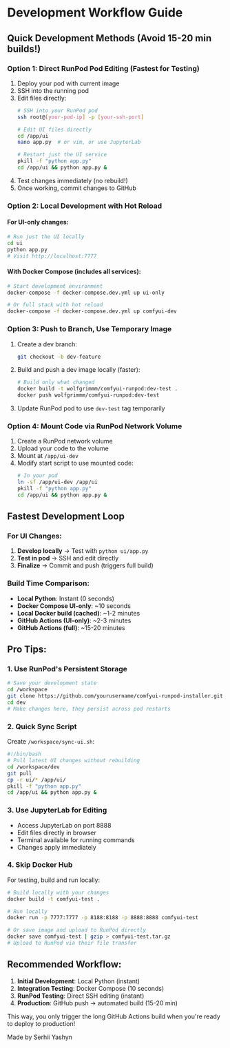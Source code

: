 # Development Workflow Guide

## Quick Development Methods (Avoid 15-20 min builds!)

### Option 1: Direct RunPod Pod Editing (Fastest for Testing)
1. Deploy your pod with current image
2. SSH into the running pod
3. Edit files directly:
   ```bash
   # SSH into your RunPod pod
   ssh root@[your-pod-ip] -p [your-ssh-port]
   
   # Edit UI files directly
   cd /app/ui
   nano app.py  # or vim, or use JupyterLab
   
   # Restart just the UI service
   pkill -f "python app.py"
   cd /app/ui && python app.py &
   ```
4. Test changes immediately (no rebuild!)
5. Once working, commit changes to GitHub

### Option 2: Local Development with Hot Reload

#### For UI-only changes:
```bash
# Run just the UI locally
cd ui
python app.py
# Visit http://localhost:7777
```

#### With Docker Compose (includes all services):
```bash
# Start development environment
docker-compose -f docker-compose.dev.yml up ui-only

# Or full stack with hot reload
docker-compose -f docker-compose.dev.yml up comfyui-dev
```

### Option 3: Push to Branch, Use Temporary Image
1. Create a dev branch:
   ```bash
   git checkout -b dev-feature
   ```

2. Build and push a dev image locally (faster):
   ```bash
   # Build only what changed
   docker build -t wolfgrimmm/comfyui-runpod:dev-test .
   docker push wolfgrimmm/comfyui-runpod:dev-test
   ```

3. Update RunPod pod to use `dev-test` tag temporarily

### Option 4: Mount Code via RunPod Network Volume
1. Create a RunPod network volume
2. Upload your code to the volume
3. Mount at `/app/ui-dev`
4. Modify start script to use mounted code:
   ```bash
   # In your pod
   ln -sf /app/ui-dev /app/ui
   pkill -f "python app.py"
   cd /app/ui && python app.py &
   ```

## Fastest Development Loop

### For UI Changes:
1. **Develop locally** → Test with `python ui/app.py`
2. **Test in pod** → SSH and edit directly
3. **Finalize** → Commit and push (triggers full build)

### Build Time Comparison:
- **Local Python**: Instant (0 seconds)
- **Docker Compose UI-only**: ~10 seconds
- **Local Docker build (cached)**: ~1-2 minutes
- **GitHub Actions (UI-only)**: ~2-3 minutes
- **GitHub Actions (full)**: ~15-20 minutes

## Pro Tips:

### 1. Use RunPod's Persistent Storage
```bash
# Save your development state
cd /workspace
git clone https://github.com/yourusername/comfyui-runpod-installer.git dev
cd dev
# Make changes here, they persist across pod restarts
```

### 2. Quick Sync Script
Create `/workspace/sync-ui.sh`:
```bash
#!/bin/bash
# Pull latest UI changes without rebuilding
cd /workspace/dev
git pull
cp -r ui/* /app/ui/
pkill -f "python app.py"
cd /app/ui && python app.py &
```

### 3. Use JupyterLab for Editing
- Access JupyterLab on port 8888
- Edit files directly in browser
- Terminal available for running commands
- Changes apply immediately

### 4. Skip Docker Hub
For testing, build and run locally:
```bash
# Build locally with your changes
docker build -t comfyui-test .

# Run locally
docker run -p 7777:7777 -p 8188:8188 -p 8888:8888 comfyui-test

# Or save image and upload to RunPod directly
docker save comfyui-test | gzip > comfyui-test.tar.gz
# Upload to RunPod via their file transfer
```

## Recommended Workflow:

1. **Initial Development**: Local Python (instant)
2. **Integration Testing**: Docker Compose (10 seconds)  
3. **RunPod Testing**: Direct SSH editing (instant)
4. **Production**: GitHub push → automated build (15-20 min)

This way, you only trigger the long GitHub Actions build when you're ready to deploy to production!

Made by Serhii Yashyn